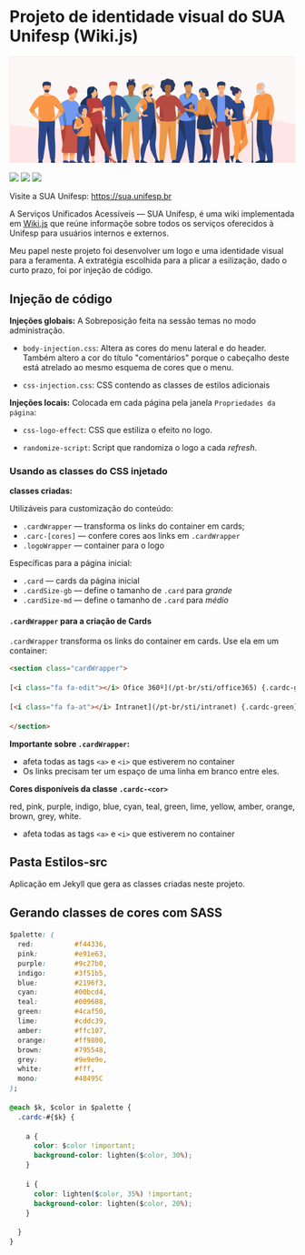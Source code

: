 # Projeto de identidade visual do SUA Unifesp (Wiki.js)

<p align="center">
  <img src="__readme_src/banner.svg" />
</p>



![](https://img.shields.io/badge/HTML5-E34F26?style=for-the-badge&logo=html5&logoColor=white)
![](https://img.shields.io/badge/CSS3-1572B6?style=for-the-badge&logo=css3&logoColor=white)
![](https://img.shields.io/badge/Sass-CC6699?style=for-the-badge&logo=sass&logoColor=white)




Visite a SUA Unifesp: <https://sua.unifesp.br>  


A Serviços Unificados Acessíveis — SUA Unifesp, é uma wiki implementada em [Wiki.js](https://js.wiki) que reúne informaçõe sobre todos os serviços oferecidos à Unifesp para usuários internos e externos.

Meu papel neste projeto foi desenvolver um logo e uma identidade visual para a feramenta. A extratégia escolhida para a plicar a esilização, dado o curto prazo, foi por injeção de código.


## Injeção de código


**Injeções globais:**
A Sobreposição feita na sessão temas no modo administração.


- `body-injection.css`: Altera as cores do menu lateral e do header. Também altero a cor do título "comentários" porque o cabeçalho deste está atrelado ao mesmo esquema de cores que o menu.

- `css-injection.css`: CSS contendo as classes de estilos adicionais


**Injeções locais:**
Colocada em cada página pela janela `Propriedades da página`:

- `css-logo-effect`: CSS que estiliza o efeito no logo. 

- `randomize-script`: Script que randomiza o logo a cada *refresh*.

### Usando as classes do CSS injetado

**classes criadas:**

Utilizáveis para customização do conteúdo:
- `.cardWrapper`  — transforma os links do container em cards;
- `.carc-[cores]` — confere cores aos links em `.cardWrapper`
- `.logoWrapper`  — container para o logo


Específicas para a página inicial: 
- `.card`         — cards da página inicial
- `.cardSize-gb`  — define o tamanho de `.card` para _grande_
- `.cardSize-md`  — define o tamanho de `.card` para _médio_


#### `.cardWrapper` para a criação de Cards

`.cardWrapper` transforma os links do container em cards. Use ela em um container:

```html
<section class="cardWrapper"> 

[<i class="fa fa-edit"></i> Ofice 360º](/pt-br/sti/office365) {.cardc-green}
  
[<i class="fa fa-at"></i> Intranet](/pt-br/sti/intranet) {.cardc-green}

</section>

```

**Importante sobre `.cardWrapper`:**

- afeta todas as tags `<a>` e `<i>` que estiverem no container
- Os links precisam ter um espaço de uma linha em branco entre eles.


**Cores disponíveis da classe `.cardc-<cor>`**

  red, pink, purple, indigo, blue, cyan, teal, green, lime, yellow, amber, orange, brown, grey, white.


- afeta todas as tags `<a>` e `<i>` que estiverem no container


## Pasta Estilos-src

Aplicação em Jekyll que gera as classes criadas neste projeto.


## Gerando classes de cores com SASS


```css
$palette: (
  red:          #f44336,
  pink:         #e91e63,
  purple:       #9c27b0,
  indigo:       #3f51b5,
  blue:         #2196f3,
  cyan:         #00bcd4,
  teal:         #009688,
  green:        #4caf50,
  lime:         #cddc39,
  amber:        #ffc107,
  orange:       #ff9800,
  brown:        #795548,
  grey:         #9e9e9e,
  white:        #fff,
  mono:         #48495C
);

@each $k, $color in $palette {
  .cardc-#{$k} {

    a {
      color: $color !important;
      background-color: lighten($color, 30%);
    }
    
    i {  
      color: lighten($color, 35%) !important;
      background-color: lighten($color, 20%);
    }
    
  }
}
```
